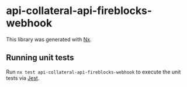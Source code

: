 # api-collateral-api-fireblocks-webhook

This library was generated with [Nx](https://nx.dev).

## Running unit tests

Run `nx test api-collateral-api-fireblocks-webhook` to execute the unit tests via [Jest](https://jestjs.io).
